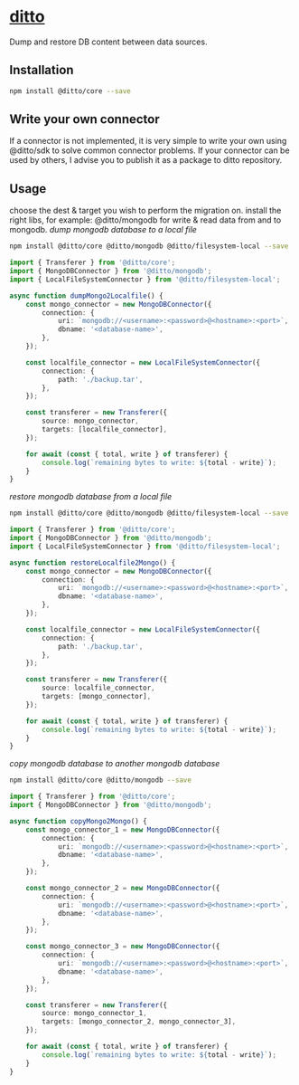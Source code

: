 # [ditto](https://github.com/lihaibh/ditto)

Dump and restore DB content between data sources.

## Installation
```sh
npm install @ditto/core --save
```

## Write your own connector
If a connector is not implemented, it is very simple to write your own using @ditto/sdk to solve common connector problems.
If your connector can be used by others, I advise you to publish it as a package to ditto repository.

## Usage
choose the dest & target you wish to perform the migration on.
install the right libs, for example: @ditto/mongodb for write & read data from and to mongodb.
*dump mongodb database to a local file*
``` sh
npm install @ditto/core @ditto/mongodb @ditto/filesystem-local --save
```
```typescript
import { Transferer } from '@ditto/core';
import { MongoDBConnector } from '@ditto/mongodb';
import { LocalFileSystemConnector } from '@ditto/filesystem-local';

async function dumpMongo2Localfile() {
    const mongo_connector = new MongoDBConnector({
        connection: {
            uri: `mongodb://<username>:<password>@<hostname>:<port>`,
            dbname: '<database-name>',
        },
    });

    const localfile_connector = new LocalFileSystemConnector({
        connection: {
            path: './backup.tar',
        },
    });

    const transferer = new Transferer({
        source: mongo_connector,
        targets: [localfile_connector],
    });

    for await (const { total, write } of transferer) {
        console.log(`remaining bytes to write: ${total - write}`);
    }
}
```

*restore mongodb database from a local file*
``` sh
npm install @ditto/core @ditto/mongodb @ditto/filesystem-local --save
```
```typescript
import { Transferer } from '@ditto/core';
import { MongoDBConnector } from '@ditto/mongodb';
import { LocalFileSystemConnector } from '@ditto/filesystem-local';

async function restoreLocalfile2Mongo() {
    const mongo_connector = new MongoDBConnector({
        connection: {
            uri: `mongodb://<username>:<password>@<hostname>:<port>`,
            dbname: '<database-name>',
        },
    });

    const localfile_connector = new LocalFileSystemConnector({
        connection: {
            path: './backup.tar',
        },
    });

    const transferer = new Transferer({
        source: localfile_connector,
        targets: [mongo_connector],
    });

    for await (const { total, write } of transferer) {
        console.log(`remaining bytes to write: ${total - write}`);
    }
}
```


*copy mongodb database to another mongodb database*
``` sh
npm install @ditto/core @ditto/mongodb --save
```
```typescript
import { Transferer } from '@ditto/core';
import { MongoDBConnector } from '@ditto/mongodb';

async function copyMongo2Mongo() {
    const mongo_connector_1 = new MongoDBConnector({
        connection: {
            uri: `mongodb://<username>:<password>@<hostname>:<port>`,
            dbname: '<database-name>',
        },
    });

    const mongo_connector_2 = new MongoDBConnector({
        connection: {
            uri: `mongodb://<username>:<password>@<hostname>:<port>`,
            dbname: '<database-name>',
        },
    });

    const mongo_connector_3 = new MongoDBConnector({
        connection: {
            uri: `mongodb://<username>:<password>@<hostname>:<port>`,
            dbname: '<database-name>',
        },
    });

    const transferer = new Transferer({
        source: mongo_connector_1,
        targets: [mongo_connector_2, mongo_connector_3],
    });

    for await (const { total, write } of transferer) {
        console.log(`remaining bytes to write: ${total - write}`);
    }
}
```